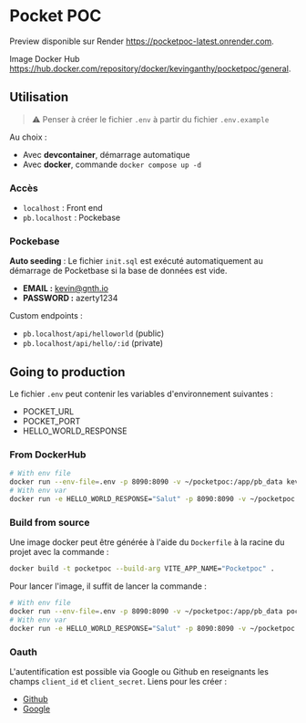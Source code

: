 # Pocket POC

Preview disponible sur Render <https://pocketpoc-latest.onrender.com>.

Image Docker Hub <https://hub.docker.com/repository/docker/kevinganthy/pocketpoc/general>.

## Utilisation

> :warning: Penser à créer le fichier `.env` à partir du fichier `.env.example`

Au choix :

* Avec **devcontainer**, démarrage automatique
* Avec **docker**, commande `docker compose up -d`

### Accès

* `localhost` : Front end
* `pb.localhost` : Pockebase

### Pockebase

**Auto seeding** : Le fichier `init.sql` est exécuté automatiquement au démarrage de Pocketbase si la base de données est vide.

* **EMAIL :** <kevin@gnth.io>
* **PASSWORD :** azerty1234

Custom endpoints :

* `pb.localhost/api/helloworld` (public)
* `pb.localhost/api/hello/:id` (private)

## Going to production

Le fichier `.env` peut contenir les variables d'environnement suivantes :

* POCKET_URL
* POCKET_PORT
* HELLO_WORLD_RESPONSE

### From DockerHub

```sh
# With env file
docker run --env-file=.env -p 8090:8090 -v ~/pocketpoc:/app/pb_data kevinganthy/pocketpoc
# With env var
docker run -e HELLO_WORLD_RESPONSE="Salut" -p 8090:8090 -v ~/pocketpoc:/app/pb_data kevinganthy/pocketpoc
```

### Build from source

Une image docker peut être générée à l'aide du `Dockerfile` à la racine du projet avec la commande :

```sh
docker build -t pocketpoc --build-arg VITE_APP_NAME="Pocketpoc" .
```

Pour lancer l'image, il suffit de lancer la commande :

```sh
# With env file
docker run --env-file=.env -p 8090:8090 -v ~/pocketpoc:/app/pb_data pocketpoc
# With env var
docker run -e HELLO_WORLD_RESPONSE="Salut" -p 8090:8090 -v ~/pocketpoc:/app/pb_data pocketpoc
```

### Oauth

L'autentification est possible via Google ou Github en reseignants les champs `client_id` et `client_secret`. Liens pour les créer :

* [Github](https://github.com/settings/applications/2786757)
* [Google](https://console.cloud.google.com/apis/credentials)
